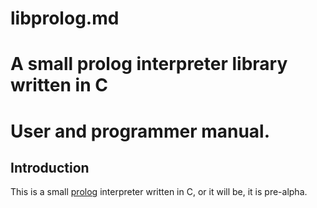 # libprolog.md
# A small prolog interpreter library written in C
# User and programmer manual.
## Introduction


This is a small [prolog][] interpreter written in C, or it will be, it is
pre-alpha.

[prolog]: <https://en.wikipedia.org/wiki/Prolog>

